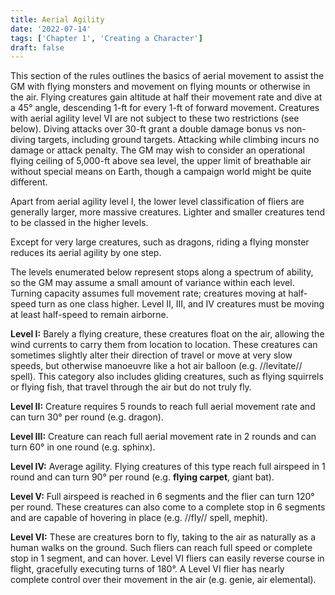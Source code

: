 ```yaml
---
title: Aerial Agility
date: '2022-07-14'
tags: ['Chapter 1', 'Creating a Character']
draft: false
---
```


This section of the rules outlines the basics of aerial movement to assist the GM with flying monsters and movement on flying mounts or otherwise in the air. Flying creatures gain altitude at half their movement rate and dive at a 45° angle, descending 1-ft for every 1-ft of forward movement. Creatures with aerial agility level VI are not subject to these two restrictions (see below). Diving attacks over 30-ft grant a double damage bonus vs non-diving targets, including ground targets. Attacking while climbing incurs no damage or attack penalty. The GM may wish to consider an operational flying ceiling of 5,000-ft above sea level, the upper limit of breathable air without special means on Earth, though a campaign world might be quite different.

Apart from aerial agility level I, the lower level classification of fliers are generally larger, more massive creatures. Lighter and smaller creatures tend to be classed in the higher levels.

Except for very large creatures, such as dragons, riding a flying monster reduces its aerial agility by one step.

The levels enumerated below represent stops along a spectrum of ability, so the GM may assume a small amount of variance within each level. Turning capacity assumes full movement rate; creatures moving at half-speed turn as one class higher. Level II, III, and IV creatures must be moving at least half-speed to remain airborne.

**Level I:** Barely a flying creature, these creatures float on the air, allowing the wind currents to carry them from location to location. These creatures can sometimes slightly alter their direction of travel or move at very slow speeds, but otherwise manoeuvre like a hot air balloon (e.g. //levitate// spell). This category also includes gliding creatures, such as flying squirrels or flying fish, that travel through the air but do not truly fly.

**Level II:** Creature requires 5 rounds to reach full aerial movement rate and can turn 30° per round (e.g. dragon).

**Level III:** Creature can reach full aerial movement rate in 2 rounds and can turn 60° in one round (e.g. sphinx).

**Level IV:** Average agility. Flying creatures of this type reach full airspeed in 1 round and can turn 90° per round (e.g. **flying carpet**, giant bat).

**Level V:** Full airspeed is reached in 6 segments and the flier can turn 120° per round. These creatures can also come to a complete stop in 6 segments and are capable of hovering in place (e.g. //fly// spell, mephit).

**Level VI:** These are creatures born to fly, taking to the air as naturally as a human walks on the ground. Such fliers can reach full speed or complete stop in 1 segment, and can hover. Level VI fliers can easily reverse course in flight, gracefully executing turns of 180°. A Level VI flier has nearly complete control over their movement in the air (e.g. genie, air elemental).
